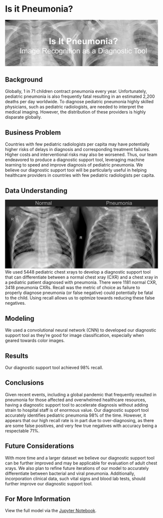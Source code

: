 # Is it Pneumonia?

![image](https://github.com/RH3421/Project-4/blob/main/Images/Header.png)

## Background
Globally, 1 in 71 children contract pneumonia every year. Unfortunately, pediatric pneumonia is also frequently fatal resulting in an estimated 2,200 deaths per day worldwide. To diagnose pediatric pneumonia highly skilled physicians, such as pediatric radiologists, are needed to interpret the medical imaging. However, the distribution of these providers is highly disparate globally. 

## Business Problem
Countries with few pediatric radiologists per capita may have potentially higher risks of delays in diagnosis and corresponding treatment failures. Higher costs and interventional risks may also be worsened. Thus, our team endeavored to produce a diagnostic support tool, leveraging machine learning to speed and improve diagnosis of pediatric pneumonia. We believe our diagnostic support tool will be particularly useful in helping healthcare providers in countries with few pediatric radiologists per capita.

## Data Understanding
![image](https://github.com/RH3421/Project-4/blob/main/Images/Normal%20v%20PNA%20CXR.png)
We used 5448 pediatric chest xrays to develop a diagnostic support tool that can differentiate between a normal chest xray (CXR) and a chest xray in a pediatric patient diagnosed with pneumonia. There were 1181 normal CXR, 3418 pneumonia CXRs. Recall was the metric of choice as failure to properly diagnose pneumonia (or false negative) could potentially be fatal to the child. Using recall allows us to optmize towards reducing these false negatives.

## Modeling
We used a convolutional neural network (CNN) to developed our diagnostic support tool as they’re good for image classification, especially when geared towards color images.

## Results
Our diagnostic support tool achieved 98% recall.

## Conclusions
Given recent events, including a global pandemic that frequently resulted in pneumonia for those affected and overwhelmed healthcare resources, having a diagnostic support tool to accelerate diagnosis without adding strain to hospital staff is of enormous value. Our diagnostic support tool accurately identifies pediatric pneumonia 98% of the time. However, it appears that our high recall rate is in part due to over-diagnosing, as there are some false positives, and very few true negatives with accuracy being a respectable 71%.

## Future Considerations
With more time and a larger dataset we believe our diagnostic support tool can be further improved and may be applicable for evaluation of adult chest xrays. We also plan to refine future iterations of our model to accurately differentiate between bacterial and viral pneumonia. Additionally, incorporation clinical data, such vital signs and blood lab tests, should further improve our diagnostic support tool.

## For More Information
View the full model via the [Jupyter Notebook](https://github.com/RH3421/Project-4/blob/main/Main_Notebook.ipynb).


